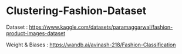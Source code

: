 # Clustering-Fashion-Dataset

Dataset : https://www.kaggle.com/datasets/paramaggarwal/fashion-product-images-dataset

Weight & Biases : https://wandb.ai/avinash-218/Fashion-Classification
